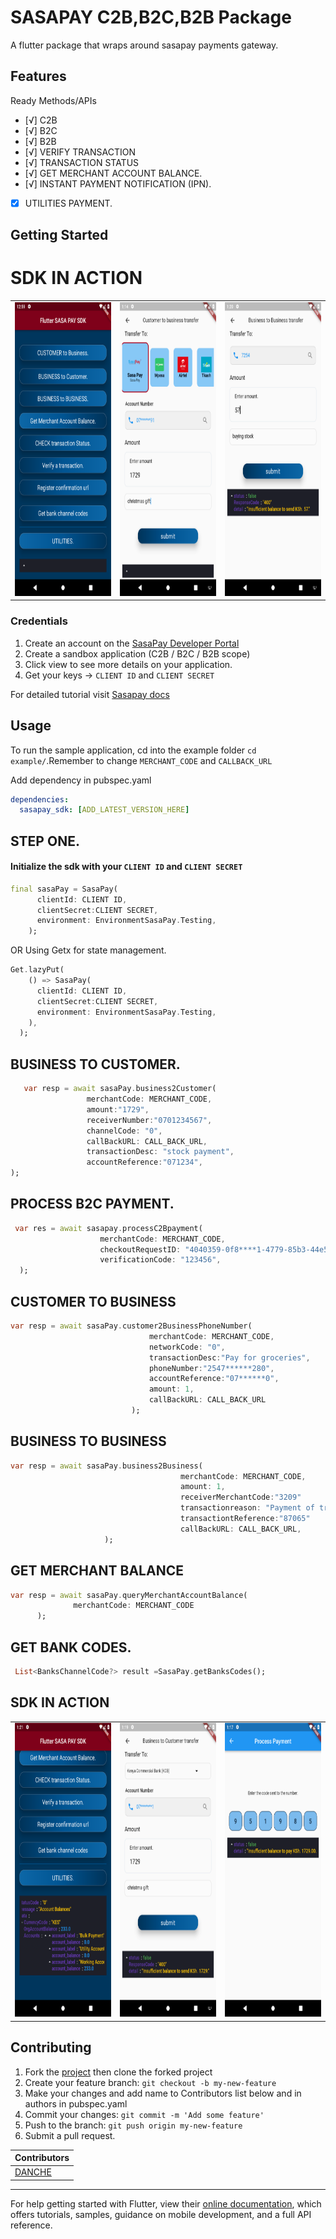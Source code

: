 # SASAPAY C2B,B2C,B2B Package

A flutter package that wraps around sasapay payments gateway.

## Features
Ready Methods/APIs

- [√] C2B
- [√] B2C
- [√] B2B
- [√] VERIFY TRANSACTION
- [√] TRANSACTION STATUS
- [√] GET MERCHANT ACCOUNT BALANCE.
- [√] INSTANT PAYMENT NOTIFICATION (IPN).
- [x] UTILITIES PAYMENT.


## Getting Started
# SDK IN ACTION
<div style="text-align: center"><table><tr>
<td style="text-align: center">

<img src="https://raw.githubusercontent.com/Genialngash/sasapay-flutter-sdk/main/example/sdk_main_page.png" width="250" height="470"/>
</td>
<td style="text-align: center">
<img src="https://raw.githubusercontent.com/Genialngash/sasapay-flutter-sdk/main/example/c2b.png" width="250" height="470"/>

<td style="text-align: center">
<img src="https://raw.githubusercontent.com/Genialngash/sasapay-flutter-sdk/main/example/b2b.png" width="250" height="470"/>
</td>
</tr></table></div>

### Credentials

1. Create an account on the [SasaPay Developer Portal](https://developer.sasapay.app/#/)
2. Create a sandbox application (C2B / B2C / B2B scope)
3. Click view to see more details on your application.
4. Get your keys -> `CLIENT ID` and `CLIENT SECRET`

For detailed tutorial visit [Sasapay docs](https://docs.sasapay.app/docs/products/introduction)

## Usage
To run the sample application, cd into the example folder `cd example/`.Remember to change `MERCHANT_CODE` and `CALLBACK_URL`

Add dependency in pubspec.yaml

```yaml
dependencies:
  sasapay_sdk: [ADD_LATEST_VERSION_HERE]
```
## STEP ONE.
#### Initialize the sdk with your `CLIENT ID` and `CLIENT SECRET`
```dart
final sasaPay = SasaPay(
      clientId: CLIENT ID,
      clientSecret:CLIENT SECRET,
      environment: EnvironmentSasaPay.Testing,
    );
```
 OR Using Getx for state management.
```dart
Get.lazyPut(
    () => SasaPay(
      clientId: CLIENT ID,
      clientSecret:CLIENT SECRET,
      environment: EnvironmentSasaPay.Testing,
    ),
  );
```
## BUSINESS TO CUSTOMER.
```dart
   var resp = await sasaPay.business2Customer(
                 merchantCode: MERCHANT_CODE,
                 amount:"1729",
                 receiverNumber:"0701234567",
                 channelCode: "0",
                 callBackURL: CALL_BACK_URL,
                 transactionDesc: "stock payment",
                 accountReference:"071234",
);
```
## PROCESS B2C PAYMENT.
```dart
 var res = await sasapay.processC2Bpayment(
                    merchantCode: MERCHANT_CODE,
                    checkoutRequestID: "4040359-0f8****1-4779-85b3-44e575166f7a",
                    verificationCode: "123456",
  );
```
## CUSTOMER TO BUSINESS

```dart
var resp = await sasaPay.customer2BusinessPhoneNumber(
                               merchantCode: MERCHANT_CODE,
                               networkCode: "0",
                               transactionDesc:"Pay for groceries",
                               phoneNumber:"2547******280",
                               accountReference:"07******0",
                               amount: 1,
                               callBackURL: CALL_BACK_URL
                           );
````

## BUSINESS TO BUSINESS

```dart
var resp = await sasaPay.business2Business(
                                      merchantCode: MERCHANT_CODE,
                                      amount: 1,
                                      receiverMerchantCode:"3209"
                                      transactionreason: "Payment of transportation fee",
                                      transactiontReference:"87065"
                                      callBackURL: CALL_BACK_URL,
                     );
```
## GET MERCHANT BALANCE

```dart
var resp = await sasaPay.queryMerchantAccountBalance(
              merchantCode: MERCHANT_CODE
      );

```
## GET BANK CODES.

```dart
 List<BanksChannelCode?> result =SasaPay.getBanksCodes();
```
## SDK IN ACTION

<div style="text-align: center"><table><tr>
<td style="text-align: center">

<img src="https://raw.githubusercontent.com/Genialngash/sasapay-flutter-sdk/main/example/merchant_balance.png" width="250" height="470"/>
</td>
<td style="text-align: center">
<img src="https://raw.githubusercontent.com/Genialngash/sasapay-flutter-sdk/main/example/b2c.png" width="250" height="470"/>
</td>
<td style="text-align: center">
<img src="https://raw.githubusercontent.com/Genialngash/sasapay-flutter-sdk/main/example/process_c2B.png" width="250" height="470"/>

</tr></table></div>

## Contributing

1. Fork the [project](https://github.com/Genialngash/sasapay-flutter-sdk) then clone the forked project
2. Create your feature branch: `git checkout -b my-new-feature`
3. Make your changes and add name to Contributors list below and in authors in pubspec.yaml
4. Commit your changes: `git commit -m 'Add some feature'`
5. Push to the branch: `git push origin my-new-feature`
6. Submit a pull request.



| Contributors                                       |
| -------------------------------------------------- |
| [DANCHE](https://github.com/Genialngash) |

----------------------------

For help getting started with Flutter, view their
[online documentation](https://flutter.dev/docs), which offers tutorials,
samples, guidance on mobile development, and a full API reference.

